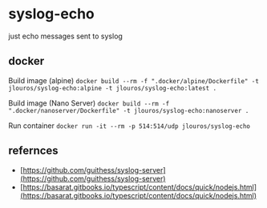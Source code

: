 # syslog-echo

just echo messages sent to syslog

## docker

Build image (alpine) `docker build --rm -f ".docker/alpine/Dockerfile" -t jlouros/syslog-echo:alpine -t jlouros/syslog-echo:latest .`

Build image (Nano Server) `docker build --rm -f ".docker/nanoserver/Dockerfile" -t jlouros/syslog-echo:nanoserver .`

Run container `docker run -it --rm -p 514:514/udp jlouros/syslog-echo`

## refernces

- [https://github.com/guithess/syslog-server](https://github.com/guithess/syslog-server)
- [https://basarat.gitbooks.io/typescript/content/docs/quick/nodejs.html](https://basarat.gitbooks.io/typescript/content/docs/quick/nodejs.html)
